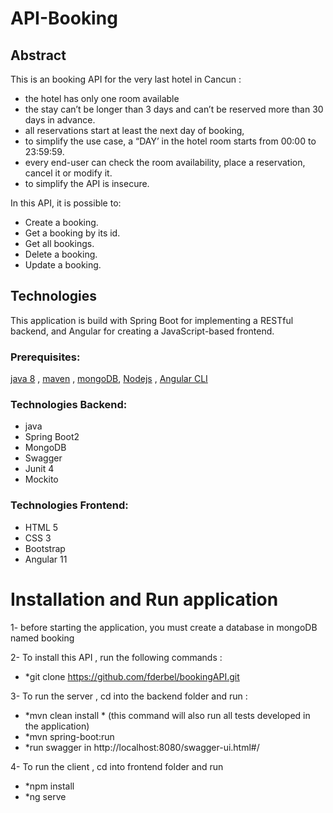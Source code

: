 # API-Booking

## Abstract


This is an booking API for the very last hotel in Cancun :
- the hotel has only one room available
- the stay can’t be longer than 3 days and can’t be reserved more than 30 days in advance.
- all reservations start at least the next day of booking,
- to simplify the use case, a “DAY’ in the hotel room starts from 00:00 to 23:59:59.
- every end-user can check the room availability, place a reservation, cancel it or modify it.
- to simplify the API is insecure.


In this API, it is possible to:
- Create a booking.
- Get a booking by its id.
- Get all bookings.
- Delete a booking.
- Update a booking.

##  Technologies
This application is build with Spring Boot for implementing a RESTful backend, and Angular for creating a JavaScript-based frontend.


### Prerequisites:
[java 8](https://www.java.com/fr/) , [maven](https://maven.apache.org/download.cgi) , [mongoDB](https://www.mongodb.com/fr-fr), [Nodejs](https://nodejs.org/en/download/) , [Angular CLI](https://docs.docker.com/get-docker/)

### Technologies Backend:
- java
- Spring Boot2
- MongoDB
- Swagger
- Junit 4
- Mockito
### Technologies Frontend:
- HTML 5
- CSS 3
- Bootstrap
- Angular 11

# Installation and Run application

1- before starting the application, you must create a database in mongoDB named booking

2- To install this API , run the following commands :
* *git clone https://github.com/fderbel/bookingAPI.git 

3- To run the server , cd into the backend folder and run : 
* 	*mvn clean install * (this command will also run all tests developed in the application)
*  *mvn spring-boot:run 
*  *run swagger in http://localhost:8080/swagger-ui.html#/

4- To run the client , cd into frontend folder and run 
* *npm install 
* *ng serve 
